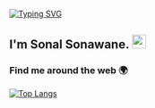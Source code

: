 [![Typing SVG](https://readme-typing-svg.herokuapp.com/?color=tokyonight&size=35&center=true&vCenter=true&width=1000&lines=HELLO+THERE!;HERE+TO+EXPLORE+AI+AND+MACHINE+LEARNING;LET'S+MAKE+CODIND+EASY)](https://git.io/typing-svg)

## I'm Sonal Sonawane. <img src="https://media.giphy.com/media/hvRJCLFzcasrR4ia7z/giphy.gif" width="25px">
### Find me around the web 🌍 


[![Top Langs](https://github-readme-stats.vercel.app/api/top-langs/?username=Sonal008&layout=compact&theme=calm)](https://github.com/Sonal008/github-readme-stats)
